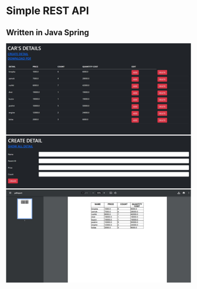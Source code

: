 # Simple REST API
## Written in Java Spring
![Screenshot1](screenshots/1.jpg)
![Screenshot2](screenshots/2.jpg)
![Screenshot3](screenshots/3.jpg)
